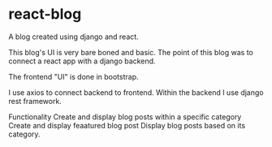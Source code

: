 # react-blog
A blog created using django and react.

This blog's UI is very bare boned and basic. The point of this blog was to connect a react app with a django backend.

The frontend "UI" is done in bootstrap.

I use axios to connect backend to frontend.
Within the backend I use django rest framework.

Functionality
Create and display blog posts within a specific category
Create and display feaatured blog post
Display blog posts based on its category.
